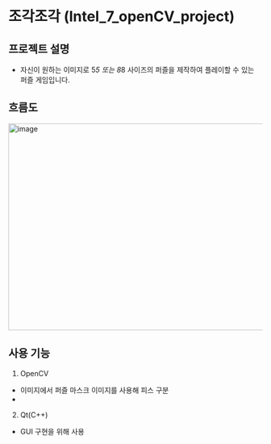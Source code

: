 # 조각조각 (Intel_7_openCV_project)

## 프로젝트 설명
- 자신이 원하는 이미지로 5*5 또는 8*8 사이즈의 퍼즐을 제작하여 플레이할 수 있는 퍼즐 게임입니다.

## 흐름도
<img width="1672" height="410" alt="image" src="https://github.com/user-attachments/assets/f0a9ecd4-7021-4dcc-97f5-3759246098a0" />

## 사용 기능
1. OpenCV
  - 이미지에서 퍼즐 마스크 이미지를 사용해 피스 구분
  - 
2. Qt(C++)
  - GUI 구현을 위해 사용
